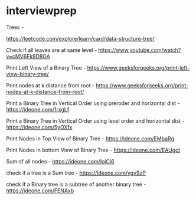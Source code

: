 # interviewprep
Trees -

https://leetcode.com/explore/learn/card/data-structure-tree/

Check if all leaves are at same level - https://www.youtube.com/watch?v=cMV6Fk9D8GA

Print Left View of a Binary Tree - https://www.geeksforgeeks.org/print-left-view-binary-tree/

Print nodes at k distance from root - https://www.geeksforgeeks.org/print-nodes-at-k-distance-from-root/

Print a Binary Tree in Vertical Order using preroder and horizontal dist - https://ideone.com/1rxgLf

Print a Binary Tree in Vertical Order using level order and horizontal dist - https://ideone.com/5yOXfx

Print Nodes in Top View of Binary Tree - https://ideone.com/EMbaRg

Print Nodes in bottom View of Binary Tree - https://ideone.com/EAUgct

Sum of all nodes - https://ideone.com/IoiCi6

check if a tree is a Sum tree - https://ideone.com/ygv9zP

check if a Binary tree is a subtree of another binary tree -https://ideone.com/FENAxb
